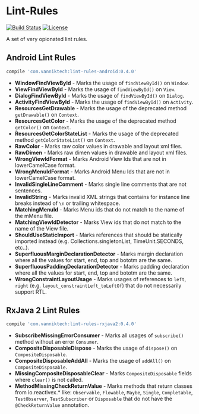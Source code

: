 Lint-Rules
==========

[![Build Status](https://travis-ci.org/vanniktech/lint-rules.svg?branch=master)](https://travis-ci.org/vanniktech/lint-rules?branch=master)
[![License](http://img.shields.io/:license-apache-blue.svg)](http://www.apache.org/licenses/LICENSE-2.0.html)

A set of very opionated lint rules.

## Android Lint Rules

```groovy
compile 'com.vanniktech:lint-rules-android:0.4.0'
```

- **WindowFindViewById** - Marks the usage of `findViewById()` on `Window`.
- **ViewFindViewById** - Marks the usage of `findViewById()` on `View`.
- **DialogFindViewById** - Marks the usage of `findViewById()` on `Dialog`.
- **ActivityFindViewById** - Marks the usage of `findViewById()` on `Activity`.
- **ResourcesGetDrawable** - Marks the usage of the deprecated method `getDrawable()` on `Context`.
- **ResourcesGetColor** - Marks the usage of the deprecated method `getColor()` on `Context`.
- **ResourcesGetColorStateList** - Marks the usage of the deprecated method `getColorStateList()` on `Context`.
- **RawColor** - Marks raw color values in drawable and layout xml files.
- **RawDimen** - Marks raw dimen values in drawable and layout xml files.
- **WrongViewIdFormat** - Marks Android View Ids that are not in lowerCamelCase format.
- **WrongMenuIdFormat** - Marks Android Menu Ids that are not in lowerCamelCase format.
- **InvalidSingleLineComment** - Marks single line comments that are not sentences.
- **InvalidString** - Marks invalid XML strings that contains for instance line breaks instead of `\n` or trailing whitespace.
- **MatchingMenuId** - Marks Menu ids that do not match to the name of the mMenu file.
- **MatchingViewIdDetector** - Marks View ids that do not match to the name of the View file.
- **ShouldUseStaticImport** - Marks references that should be statically imported instead (e.g. Collections.singletonList, TimeUnit.SECONDS, etc..).
- **SuperfluousMarginDeclarationDetector** - Marks margin declaration where all the values for start, end, top and bototm are the same.
- **SuperfluousPaddingDeclarationDetector** - Marks padding declaration where all the values for start, end, top and bototm are the same.
- **WrongConstraintLayoutUsage** - Marks usages of references to `left`, `right` (e.g. `layout_constraintLeft_toLeftOf`) that do not necessarily support RTL.

## RxJava 2 Lint Rules

```groovy
compile 'com.vanniktech:lint-rules-rxjava2:0.4.0'
```

- **SubscribeMissingErrorConsumer** - Marks all usages of `subscribe()` method without an error `Consumer`.
- **CompositeDisposableDispose** - Marks the usage of `dispose()` on `CompositeDisposable`.
- **CompositeDisposableAddAll** - Marks the usage of `addAll()` on `CompositeDisposable`.
- **MissingCompositeDisposableClear** - Marks `CompositeDisposable` fields where `clear()` is not called.
- **MethodMissingCheckReturnValue** - Marks methods that return classes from io.reactivex.* like: `Observable`, `Flowable`, `Maybe`, `Single`, `Completable`, `TestObserver`, `TestSubscriber` or `Disposable` that do not have the `@CheckReturnValue` annotation.